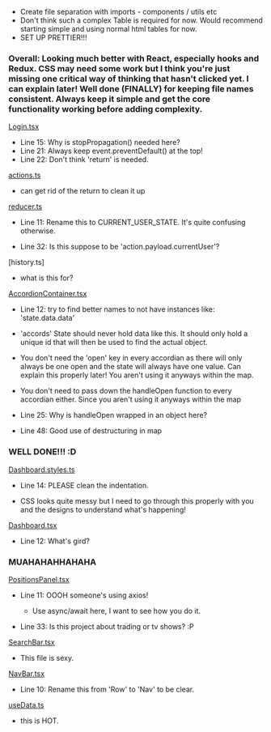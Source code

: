 - Create file separation with imports - components / utils etc
- Don't think such a complex Table is required for now. Would recommend starting simple and using normal html tables for now.
- SET UP PRETTIER!!!

### Overall: Looking much better with React, especially hooks and Redux. CSS may need some work but I think you're just missing one critical way of thinking that hasn't clicked yet. I can explain later! Well done (FINALLY) for keeping file names consistent. Always keep it simple and get the core functionality working before adding complexity.

[Login.tsx](./containers/Login/Login.tsx)

- Line 15: Why is stopPropagation() needed here?
- Line 21: Always keep event.preventDefault() at the top!
- Line 22: Don't think 'return' is needed.

[actions.ts](./store/actions.ts)

- can get rid of the return to clean it up

[reducer.ts](./store/reducer.ts)

- Line 11: Rename this to CURRENT_USER_STATE. It's quite confusing otherwise.

- Line 32: Is this suppose to be 'action.payload.currentUser'?

[history.ts]

- what is this for?

[AccordionContainer.tsx](./containers/AccordionContainer/AccordionContainer.tsx)

- Line 12: try to find better names to not have instances like: 'state.data.data'

- 'accords' State should never hold data like this. It should only hold a unique id that will then be used to find the actual object.
- You don't need the 'open' key in every accordian as there will only always be one open and the state will always have one value. Can explain this properly later! You aren't using it anyways within the map.
- You don't need to pass down the handleOpen function to every accordian either. Since you aren't using it anyways within the map

- Line 25: Why is handleOpen wrapped in an object here?

- Line 48: Good use of destructuring in map

### WELL DONE!!! :D

[Dashboard.styles.ts](./containers/Dashboard/Dashboard.styles.ts)

- Line 14: PLEASE clean the indentation.

- CSS looks quite messy but I need to go through this properly with you and the designs to understand what's happening!

[Dashboard.tsx](./containers/Dashboard/Dashboard.tsx)

- Line 12: What's gird?

### MUAHAHAHHAHAHA

[PositionsPanel.tsx](./components/PositionsPanel/PositionsPanel.tsx)

- Line 11: OOOH someone's using axios!

  - Use async/await here, I want to see how you do it.

- Line 33: Is this project about trading or tv shows? :P

[SearchBar.tsx](./components/SearchBar/SearchBar.tsx)

- This file is sexy.

[NavBar.tsx](./containers/NavBar/NavBar.tsx)

- Line 10: Rename this from 'Row' to 'Nav' to be clear.

[useData.ts](./hooks/useData.ts)

- this is HOT.
